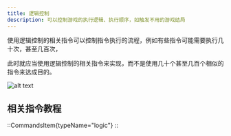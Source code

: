 ```yaml
---
title: 逻辑控制
description: 可以控制游戏的执行逻辑、执行顺序，如触发不用的游戏结局
---
```


使用逻辑控制的相关指令可以控制指令执行的流程，例如有些指令可能需要执行几十次，甚至几百次，

此时就应当使用逻辑控制的相关指令来实现，而不是使用几十个甚至几百个相似的指令来达成目的。

![alt text](https://assbak.gcw.wiki/gcw/image/zh_hans/getting-started/15.event/3.logic/image.png)

## 相关指令教程

::CommandsItem{typeName="logic"}
::
